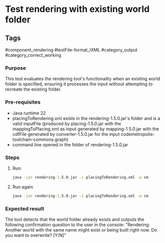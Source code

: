 # Test rendering with existing world folder

## Tags
#component_rendering #testFile-format_IXML #category_output #category_correct_working

### Purpose
This test evaluates the rendering tool's functionality when an existing world folder is specified, ensuring it processes the input without attempting to recreate the existing folder.

### Pre-requisites
* Java runtime 22
* placingToRendering.xml exists in the rendering-1.5.0.jar's folder and is a valid inputFile (produced by placing-1.5.0.jar with the mappingToPlacing.xml as input generated by mapping-1.5.0.jar with the cdfFile generated by converter-1.5.0.jar for the input codemetropolis-toolchain-commons.graph)
* command line opened in the folder of rendering-1.5.0.jar		

### Steps
1. Run:
   ```cmd
   java -jar rendering-1.5.0.jar -i placingToRendering.xml -w cm
   ```
2. Run again 
   ```cmd
   java -jar rendering-1.5.0.jar -i placingToRendering.xml -w cm
   ```

### Expected result
The tool detects that the world folder already exists and outputs the following confirmation question to the user in the console: "Rendering: Another world with the same name might exist or being built right now. Do you want to overwrite? [Y/N]"